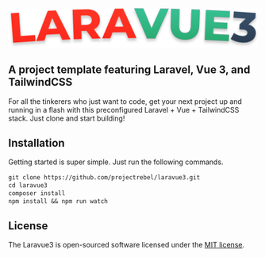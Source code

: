 <!-- <p align="center">
<a href="https://travis-ci.org/laravel/framework"><img src="https://travis-ci.org/laravel/framework.svg" alt="Build Status"></a>
<a href="https://packagist.org/packages/laravel/framework"><img src="https://img.shields.io/packagist/dt/laravel/framework" alt="Total Downloads"></a>
<a href="https://packagist.org/packages/laravel/framework"><img src="https://img.shields.io/packagist/v/laravel/framework" alt="Latest Stable Version"></a>
<a href="https://packagist.org/packages/laravel/framework"><img src="https://img.shields.io/packagist/l/laravel/framework" alt="License"></a>
</p> -->

![image](public/images/laravue3-logo.png)

## A project template featuring Laravel, Vue 3, and TailwindCSS

For all the tinkerers who just want to code, get your next project up and running in a flash with this preconfigured Laravel + Vue + TailwindCSS stack. Just clone and start building!

## Installation
Getting started is super simple. Just run the following commands.

    git clone https://github.com/projectrebel/laravue3.git
    cd laravue3
    composer install
    npm install && npm run watch

## License

The Laravue3 is open-sourced software licensed under the [MIT license](https://opensource.org/licenses/MIT).
